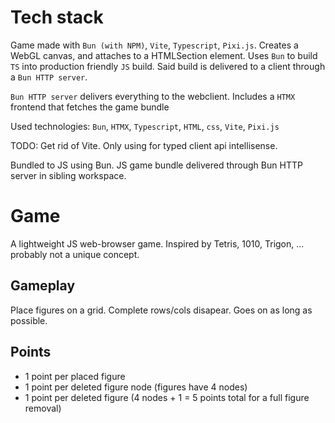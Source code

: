 # Tech stack

Game made with `Bun (with NPM)`, `Vite`, `Typescript`, `Pixi.js`. Creates a WebGL canvas, and attaches to a HTMLSection element. Uses `Bun` to build `TS` into production friendly `JS` build. Said build is delivered to a client through a `Bun HTTP server`.

`Bun HTTP server` delivers everything to the webclient. Includes a `HTMX` frontend that fetches the game bundle

Used technologies: `Bun`, `HTMX`, `Typescript`, `HTML`, `css`, `Vite`, `Pixi.js`

TODO: Get rid of Vite. Only using for typed client api intellisense.


Bundled to JS using Bun. JS game bundle delivered through Bun HTTP server in sibling workspace.

# Game
A lightweight JS web-browser game. Inspired by Tetris, 1010, Trigon, ... probably not a unique concept.

## Gameplay
Place figures on a grid. Complete rows/cols disapear. Goes on as long as possible.

## Points
- 1 point per placed figure
- 1 point per deleted figure node (figures have 4 nodes)
- 1 point per deleted figure (4 nodes + 1 = 5 points total for a full figure removal)
